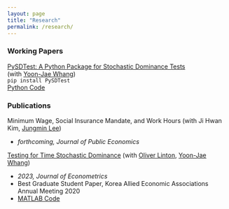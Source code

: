 ```yaml
---
layout: page
title: "Research"
permalink: /research/
---
```


###  Working Papers

[PySDTest: A Python Package for Stochastic Dominance Tests](https://arxiv.org/abs/2307.10694) \
(with [Yoon-Jae Whang](https://sites.google.com/site/whangyjhomepage/))\
`pip install PySDTest`\
[Python Code](https://github.com/lee-kyungho/pysdtest)

### Publications

Minimum Wage, Social Insurance Mandate, and Work Hours (with Ji Hwan Kim, [Jungmin Lee](https://sites.google.com/view/jungminlee71/))
  - *forthcoming, Journal of Public Economics*

[Testing for Time Stochastic Dominance](https://doi.org/10.1016/j.jeconom.2022.03.012) (with [Oliver Linton](https://obl20.com/), [Yoon-Jae Whang](https://sites.google.com/site/whangyjhomepage/))
  - *2023, Journal of Econometrics*
  - Best Graduate Student Paper, Korea Allied Economic Associations Annual Meeting 2020
  - [MATLAB Code](https://github.com/lee-kyungho/Testing-for-TSD)

